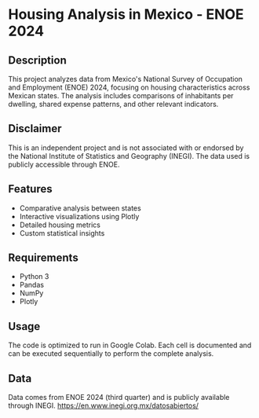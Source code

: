 # Housing Analysis in Mexico - ENOE 2024

## Description
This project analyzes data from Mexico's National Survey of Occupation and Employment (ENOE) 2024, focusing on housing characteristics across Mexican states. The analysis includes comparisons of inhabitants per dwelling, shared expense patterns, and other relevant indicators.

## Disclaimer
This is an independent project and is not associated with or endorsed by the National Institute of Statistics and Geography (INEGI). The data used is publicly accessible through ENOE.

## Features
- Comparative analysis between states
- Interactive visualizations using Plotly
- Detailed housing metrics
- Custom statistical insights

## Requirements
- Python 3
- Pandas
- NumPy
- Plotly

## Usage
The code is optimized to run in Google Colab. Each cell is documented and can be executed sequentially to perform the complete analysis.

## Data
Data comes from ENOE 2024 (third quarter) and is publicly available through INEGI.
https://en.www.inegi.org.mx/datosabiertos/
